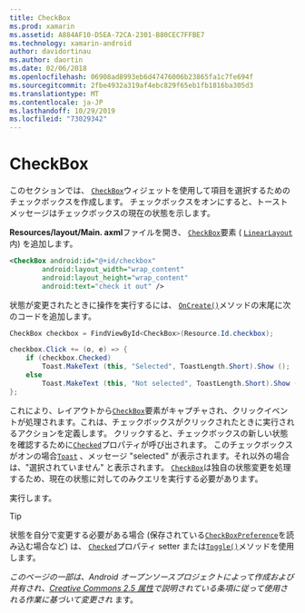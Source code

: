 ```yaml
---
title: CheckBox
ms.prod: xamarin
ms.assetid: A884AF10-D5EA-72CA-2301-B80CEC7FFBE7
ms.technology: xamarin-android
author: davidortinau
ms.author: daortin
ms.date: 02/06/2018
ms.openlocfilehash: 06908ad8993eb6d47476006b23865fa1c7fe694f
ms.sourcegitcommit: 2fbe4932a319af4ebc829f65eb1fb1816ba305d3
ms.translationtype: MT
ms.contentlocale: ja-JP
ms.lasthandoff: 10/29/2019
ms.locfileid: "73029342"
---
```

# <a name="checkbox"></a>CheckBox

このセクションでは、 [`CheckBox`](xref:Android.Widget.CheckBox)ウィジェットを使用して項目を選択するためのチェックボックスを作成します。 チェックボックスをオンにすると、トーストメッセージはチェックボックスの現在の状態を示します。

**Resources/layout/Main. axml**ファイルを開き、 [`CheckBox`](xref:Android.Widget.CheckBox)要素 ( [`LinearLayout`](xref:Android.Widget.LinearLayout)内) を追加します。

```xml
<CheckBox android:id="@+id/checkbox"
        android:layout_width="wrap_content"
        android:layout_height="wrap_content"
        android:text="check it out" />
```

状態が変更されたときに操作を実行するには、 [`OnCreate()`](xref:Android.App.Activity.OnCreate*)メソッドの末尾に次のコードを追加します。

```csharp
CheckBox checkbox = FindViewById<CheckBox>(Resource.Id.checkbox);

checkbox.Click += (o, e) => {
    if (checkbox.Checked)
        Toast.MakeText (this, "Selected", ToastLength.Short).Show ();
    else
        Toast.MakeText (this, "Not selected", ToastLength.Short).Show ();
};
```

これにより、レイアウトから[`CheckBox`](xref:Android.Widget.CheckBox)要素がキャプチャされ、クリックイベントが処理されます。これは、チェックボックスがクリックされたときに実行されるアクションを定義します。 クリックすると、チェックボックスの新しい状態を確認するために[`Checked`](xref:Android.Widget.CompoundButton.Checked)プロパティが呼び出されます。 このチェックボックスがオンの場合[`Toast`](xref:Android.Widget.Toast) 、メッセージ "selected" が表示されます。それ以外の場合は、"選択されていません" と表示されます。 [`CheckBox`](xref:Android.Widget.CheckBox)は独自の状態変更を処理するため、現在の状態に対してのみクエリを実行する必要があります。

実行します。

> [!TIP]
> 状態を自分で変更する必要がある場合 (保存されている[`CheckBoxPreference`](xref:Android.Preferences.CheckBoxPreference)を読み込む場合など) は、 [`Checked`](xref:Android.Widget.CompoundButton.Checked)プロパティ setter または[`Toggle()`](xref:Android.Widget.CompoundButton.Toggle)メソッドを使用します。

*このページの一部は、Android オープンソースプロジェクトによって作成および共有され、[*Creative Commons 2.5 属性*](https://creativecommons.org/licenses/by/2.5/)で説明されている条項に従って使用される作業に基づいて変更され* ます。
